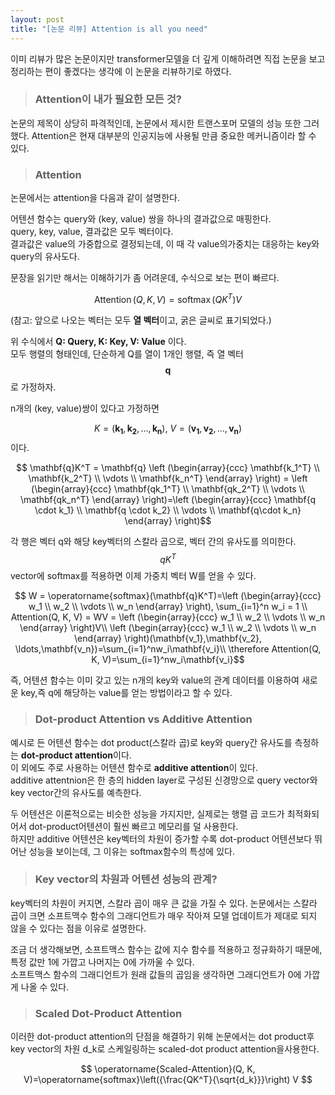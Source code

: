 ```yaml
---
layout: post
title: "[논문 리뷰] Attention is all you need"
---
```

이미 리뷰가 많은 논문이지만 transformer모델을 더 깊게 이해하려면 직접 논문을 보고 정리하는 편이 좋겠다는 생각에 이 논문을 리뷰하기로 하였다.

>### Attention이 내가 필요한 모든 것?

논문의 제목이 상당히 파격적인데, 논문에서 제시한 트랜스포머 모델의 성능 또한 그러했다. Attention은 현재 대부분의 인공지능에 사용될 만큼 중요한 메커니즘이라 할 수 있다.
>### Attention

논문에서는 attention을 다음과 같이 설명한다.  

어텐션 함수는 query와 (key, value) 쌍을 하나의 결과값으로 매핑한다.  
query, key, value, 결과값은 모두 벡터이다.   
결과값은 value의 가중합으로 결정되는데, 이 때 각 value의가중치는 대응하는 key와 query의 유사도다.  

문장을 읽기만 해서는 이해하기가 좀 어려운데, 수식으로 보는 편이 빠르다.  


$$ \operatorname{Attention}(Q, K, V)=\operatorname{softmax}\left({Q K^T}\right) V $$

(참고: 앞으로 나오는 벡터는 모두 **열 벡터**이고, 굵은 글씨로 표기되었다.)

위 수식에서 **Q: Query, K: Key, V: Value** 이다.  
모두 행렬의 형태인데, 단순하게 Q를 열이 1개인 행렬, 즉 열 벡터 $$ \mathbf{q} $$ 로 가정하자.

n개의 (key, value)쌍이 있다고 가정하면  

$$ K = (\mathbf{k_1}, \mathbf{k_2}, \ldots , \mathbf{k_n}),\  V = (\mathbf{v_1}, \mathbf{v_2}, \ldots, \mathbf{v_n}) $$ 
이다.

$$ \mathbf{q}K^T = \mathbf{q} \left (\begin{array}{ccc} \mathbf{k_1^T} \\ \mathbf{k_2^T} \\ \vdots \\ \mathbf{k_n^T} \end{array} \right) = \left (\begin{array}{ccc} \mathbf{qk_1^T} \\ \mathbf{qk_2^T} \\ \vdots \\ \mathbf{qk_n^T} \end{array} \right)=\left (\begin{array}{ccc} \mathbf{q \cdot k_1} \\ \mathbf{q \cdot k_2} \\ \vdots \\ \mathbf{q\cdot k_n} \end{array} \right)$$

각 행은 벡터 q와 해당 key벡터의 스칼라 곱으로, 벡터 간의 유사도를 의미한다.  
$$ qK^T$$ vector에 softmax를 적용하면 이제 가중치 벡터 W를 얻을 수 있다.

$$ W = \operatorname{softmax}(\mathbf{q}K^T)=\left (\begin{array}{ccc} w_1 \\ w_2 \\ \vdots \\ w_n \end{array} \right), \sum_{i=1}^n w_i = 1 \\ Attention(Q, K, V) = WV = \left (\begin{array}{ccc} w_1 \\ w_2 \\ \vdots \\ w_n \end{array} \right)V\\ \left (\begin{array}{ccc} w_1 \\ w_2 \\ \vdots \\ w_n \end{array} \right)(\mathbf{v_1},\mathbf{v_2}, \ldots,\mathbf{v_n})=\sum_{i=1}^nw_i\mathbf{v_i}\\ \therefore Attention(Q, K, V)=\sum_{i=1}^nw_i\mathbf{v_i}$$

즉, 어텐션 함수는 이미 갖고 있는 n개의 key와 value의 관계 데이터를 이용하여 새로운 key,즉 q에 해당하는 value를 얻는 방법이라고 할 수 있다.  

>### Dot-product Attention vs Additive Attention

예시로 든 어텐션 함수는 dot product(스칼라 곱)로 key와 query간 유사도를 측정하는 **dot-product attention**이다.  
이 외에도 주로 사용하는 어텐션 함수로 **additive attention**이 있다.  
additive attentnion은 한 층의 hidden layer로 구성된 신경망으로 query vector와 key vector간의 유사도를 예측한다.  

두 어텐션은 이론적으로는 비슷한 성능을 가지지만, 실제로는 행렬 곱 코드가 최적화되어서 dot-product어텐션이 훨씬 빠르고 메모리를 덜 사용한다.  
하지만 additive 어텐션은 key벡터의 차원이 증가할 수록 dot-product 어텐션보다 뛰어난 성능을 보이는데, 그 이유는 softmax함수의 특성에 있다.  

>### Key vector의 차원과 어텐션 성능의 관계?

key벡터의 차원이 커지면, 스칼라 곱이 매우 큰 값을 가질 수 있다. 논문에서는 스칼라 곱이 크면 소프트맥수 함수의 그래디언트가 매우 작아져 모델 업데이트가 제대로 되지 않을 수 있다는 점을 이유로 설명한다.  

조금 더 생각해보면, 소프트맥스 함수는 값에 지수 함수를 적용하고 정규화하기 때문에, 특정 값만 1에 가깝고 나머지는 0에 가까울 수 있다.  
소프트맥스 함수의 그래디언트가 원래 값들의 곱임을 생각하면 그래디언트가 0에 가깝게 나올 수 있다.

>### Scaled Dot-Product Attention

이러한 dot-product attention의 단점을 해결하기 위해 논문에서는 dot product후 key vector의 차원 d_k로 스케일링하는 scaled-dot product attention을사용한다.

$$ \operatorname{Scaled-Attention}(Q, K, V)=\operatorname{softmax}\left({\frac{QK^T}{\sqrt{d_k}}}\right) V $$


